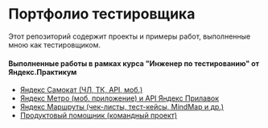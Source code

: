# Портфолио тестировщика
Этот репозиторий содержит проекты и примеры работ, выполненные мною как тестировщиком.
#### Выполненные работы в рамках курса "Инженер по тестированию" от Яндекс.Практикум
- [Яндекс Самокат (ЧЛ, ТК, API, моб.)](https://github.com/MarkStachev/qa_portfolio/tree/0547c38e0d1fc4ff72eeba5227275ce893584a55/yandex_practicum/yandex_scooter)
- [Яндекс Метро (моб. приложение) и API Яндекс Прилавок](https://github.com/MarkStachev/qa_portfolio/tree/0547c38e0d1fc4ff72eeba5227275ce893584a55/yandex_practicum/yandex_metro_lavka)
- [Яндекс Маршруты (чек-листы, тест-кейсы, MindMap и др.)](https://github.com/MarkStachev/qa_portfolio/tree/0547c38e0d1fc4ff72eeba5227275ce893584a55/yandex_practicum/yandex_routes)
- [Продуктовый помощник (командный проект)](https://github.com/MarkStachev/qa_portfolio/tree/0547c38e0d1fc4ff72eeba5227275ce893584a55/yandex_practicum/yandex_recipes)